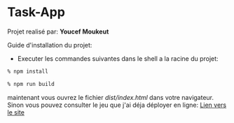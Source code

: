 # Task-App
Projet realisé par: **Youcef Moukeut**

Guide d'installation du projet:
- Executer les commandes suivantes dans le shell a la racine du projet:
```sh
% npm install
```

```sh
% npm run build
```

maintenant vous ouvrez le fichier *dist/index.html* dans votre navigateur.
Sinon vous pouvez consulter le jeu que j'ai déja déployer en ligne:  [Lien vers le site](https://peaceful-austin-cb6efd.netlify.app)




